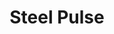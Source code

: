 ---
title: "Steel Pulse"
summary: "Steel Pulse are a roots reggae band from the Handsworth area of Birmingham, England. They originally formed at Handsworth Wood Boys School, and were composed of David Hinds , Basil Gabbidon , and Ronald McQueen ; along with Basil's brother Colin briefly on drums and Mykaell Riley . Steel Pulse were the first non-Jamaican act to win the Grammy Award for Best Reggae Album."
image: "steel-pulse.jpg"
apple_music_artist_url: "https://music.apple.com/gb/artist/steel-pulse/77420"
wikipedia_url: "https://en.wikipedia.org/wiki/Steel_Pulse"
---